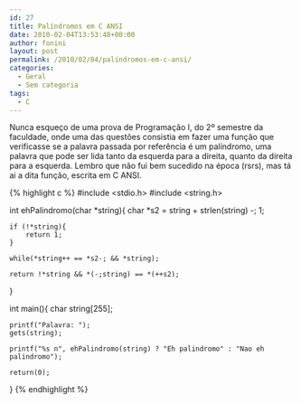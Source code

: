 ```yaml
---
id: 27
title: Palíndromos em C ANSI
date: 2010-02-04T13:53:48+00:00
author: fonini
layout: post
permalink: /2010/02/04/palindromos-em-c-ansi/
categories:
  - Geral
  - Sem categoria
tags:
  - C
---
```

Nunca esqueço de uma prova de Programação I, do 2º semestre da faculdade, onde uma das questões consistia em fazer uma função que verificasse se a palavra passada por referência é um palíndromo, uma palavra que pode ser lida tanto da esquerda para a direita, quanto da direita para a esquerda. Lembro que não fui bem sucedido na época (rsrs), mas tá ai a dita função, escrita em C ANSI.

{% highlight c %}
#include <stdio.h>
#include <string.h>

int ehPalindromo(char *string){
	char *s2 = string + strlen(string) -; 1;

	if (!*string){
		return 1;
	}
	  
	while(*string++ == *s2-; && *string);
	  
	return !*string && *(-;string) == *(++s2);
}

int main(){
	char string[255];

	printf("Palavra: ");
	gets(string);

	printf("%s n", ehPalindromo(string) ? "Eh palindromo" : "Nao eh palindromo");

	return(0);
}
{% endhighlight %}